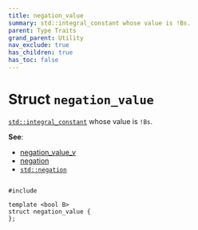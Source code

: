 ```yaml
---
title: negation_value
summary: std::integral_constant whose value is !Bs. 
parent: Type Traits
grand_parent: Utility
nav_exclude: true
has_children: true
has_toc: false
---
```


# Struct `negation_value`

<a href="https://en.cppreference.com/w/cpp/types/integral_constant"><code>std::integral&#95;constant</code></a> whose value is <code>!Bs</code>. 

**See**:
* <a href="/api/groups/group__type__traits.html#variable-negation_value_v">negation_value_v</a>
* <a href="/api/groups/group__type__traits.html#using-negation">negation</a>
* <a href="https://en.cppreference.com/w/cpp/types/negation"><code>std::negation</code></a>

<code class="doxybook">
<span>#include <thrust/type_traits/logical_metafunctions.h></span><br>
<span>template &lt;bool B&gt;</span>
<span>struct negation&#95;value {</span>
<span>};</span>
</code>

